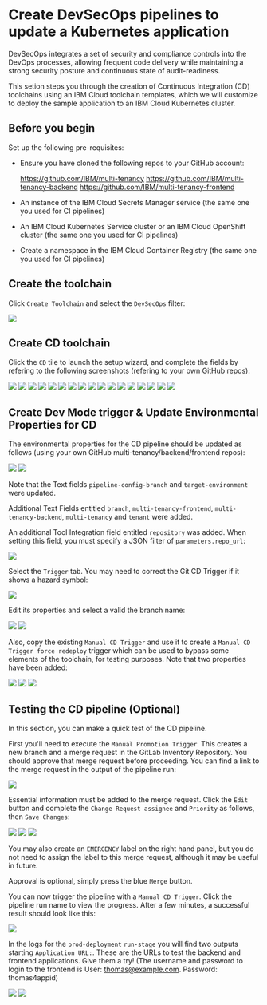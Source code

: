 # Create DevSecOps pipelines to update a Kubernetes application 

DevSecOps integrates a set of security and compliance controls into the DevOps processes, allowing frequent code delivery while maintaining a strong security posture and continuous state of audit-readiness.

This setion steps you through the creation of Continuous Integration (CD) toolchains using an IBM Cloud toolchain templates, which we will customize to deploy the sample application to an IBM Cloud Kubernetes cluster.


## Before you begin

Set up the following pre-requisites:

- Ensure you have cloned the following repos to your GitHub account:

    https://github.com/IBM/multi-tenancy
    https://github.com/IBM/multi-tenancy-backend
    https://github.com/IBM/multi-tenancy-frontend

- An instance of the IBM Cloud Secrets Manager service (the same one you used for CI pipelines)
- An IBM Cloud Kubernetes Service cluster or an IBM Cloud OpenShift cluster (the same one you used for CI pipelines)
- Create a namespace in the IBM Cloud Container Registry (the same one you used for CI pipelines)

## Create the toolchain

Click `Create Toolchain` and select the `DevSecOps` filter:

![](/documentation/images/cicd-k8s/CI-Backend/4.png)

## Create CD toolchain

Click the `CD` tile to launch the setup wizard, and complete the fields by refering to the following screenshots (refering to your own GitHub repos):

![](/documentation/images/cicd-k8s/CD/1.png)
![](/documentation/images/cicd-k8s/CD/2.png)
![](/documentation/images/cicd-k8s/CD/3.png)
![](/documentation/images/cicd-k8s/CD/4.png)
![](/documentation/images/cicd-k8s/CD/5.png)
![](/documentation/images/cicd-k8s/CD/6.png)
![](/documentation/images/cicd-k8s/CD/7.png)
![](/documentation/images/cicd-k8s/CD/8.png)
![](/documentation/images/cicd-k8s/CD/9.png)
![](/documentation/images/cicd-k8s/CD/10.png)
![](/documentation/images/cicd-k8s/CD/11.png)
![](/documentation/images/cicd-k8s/CD/12.png)
![](/documentation/images/cicd-k8s/CD/13.png)
![](/documentation/images/cicd-k8s/CD/14.png)
![](/documentation/images/cicd-k8s/CD/15.png)
![](/documentation/images/cicd-k8s/CD/16.png)
![](/documentation/images/cicd-k8s/CD/17.png)


## Create Dev Mode trigger & Update Environmental Properties for CD

The environmental properties for the CD pipeline should be updated as follows (using your own GitHub multi-tenancy/backend/frontend repos):

![](/documentation/images/cicd-k8s/CD/18.png)
![](/documentation/images/cicd-k8s/CD/19.png)

Note that the Text fields `pipeline-config-branch` and `target-environment` were updated.

Additional Text Fields entitled `branch`, `multi-tenancy-frontend`, `multi-tenancy-backend`, `multi-tenancy` and `tenant` were added.

An additional Tool Integration field entitled `repository` was added.  When setting this field, you must specify a JSON filter of `parameters.repo_url`:

![](/documentation/images/cicd-k8s/CD/.png)

Select the `Trigger` tab.  You may need to correct the Git CD Trigger if it shows a hazard symbol:

![](/documentation/images/cicd-k8s/CD/20.png)

Edit its properties and select a valid the branch name:

![](/documentation/images/cicd-k8s/CD/21.png)
![](/documentation/images/cicd-k8s/CD/22.png)

Also, copy the existing `Manual CD Trigger` and use it to create a `Manual CD Trigger force redeploy` trigger which can be used to bypass some elements of the toolchain, for testing purposes.  Note that two properties have been added:

![](/documentation/images/cicd-k8s/CD/23.png)
![](/documentation/images/cicd-k8s/CD/24.png)
![](/documentation/images/cicd-k8s/CD/25.png)

## Testing the CD pipeline (Optional)

In this section, you can make a quick test of the CD pipeline.

First you'll need to execute the `Manual Promotion Trigger`.  This creates a new branch and a merge request in the GitLab Inventory Repository.  You should approve that merge request before proceeding.  You can find a link to the merge request in the output of the pipeline run:

![](/documentation/images/cicd-k8s/CD/26.png)             

Essential information must be added to the merge request.  Click the `Edit` button and complete the `Change Request assignee` and `Priority` as follows, then `Save Changes`:

![](/documentation/images/cicd-k8s/CD/27.png)
![](/documentation/images/cicd-k8s/CD/28.png)
![](/documentation/images/cicd-k8s/CD/29.png)

You may also create an `EMERGENCY` label on the right hand panel, but you do not need to assign the label to this merge request, although it may be useful in future.

Approval is optional, simply press the blue `Merge` button.

You can now trigger the pipeline with a `Manual CD Trigger`.  Click the pipeline run name to view the progress.  After a few minutes, a successful result should look like this:

![](/documentation/images/cicd-k8s/CD/33.png)


In the logs for the `prod-deployment` `run-stage` you will find two outputs starting `Application URL:`.  These are the URLs to test the backend and frontend applications.  Give them a try!  (The username and password to login to the frontend is User: thomas@example.com. Password: thomas4appid)

![](/documentation/images/cicd-k8s/CD/31.png)
![](/documentation/images/cicd-k8s/CD/32.png)
